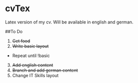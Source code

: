 # cvTex
Latex version of my cv.
Will be available in english and german.

##To Do
1. ~~Get food~~
2. ~~Write basic layout~~
  * Repeat until !basic
3. ~~Add english content~~
4. ~~Branch and add german content~~
5. Change IT Skills layout

